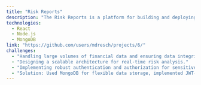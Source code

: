 ```yaml
---
title: "Risk Reports"
description: "The Risk Reports is a platform for building and deploying AI models. It seems you're diving deep into AI and machine learning frameworks."
technologies:
  - React
  - Node.js
  - MongoDB
link: "https://github.com/users/mdresch/projects/6/"
challenges:
  - "Handling large volumes of financial data and ensuring data integrity."
  - "Designing a scalable architecture for real-time risk analysis."
  - "Implementing robust authentication and authorization for sensitive data."
  - "Solution: Used MongoDB for flexible data storage, implemented JWT-based auth, and optimized backend queries for performance."
---
```

